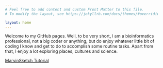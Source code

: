 ```yaml
---
# Feel free to add content and custom Front Matter to this file.
# To modify the layout, see https://jekyllrb.com/docs/themes/#overriding-theme-defaults

layout: home
---
```


Welcome to my GitHub pages. Well, to be very short, I am a bioinformatics professional, not a big coder or anything, but do enjoy whatever little bit of coding I know and get to do to accomplish some routine tasks. Apart from that, I enjoy a lot exploring places, cultures and science.

[MarvinSketch Tutorial](MarvinSketch.html)
